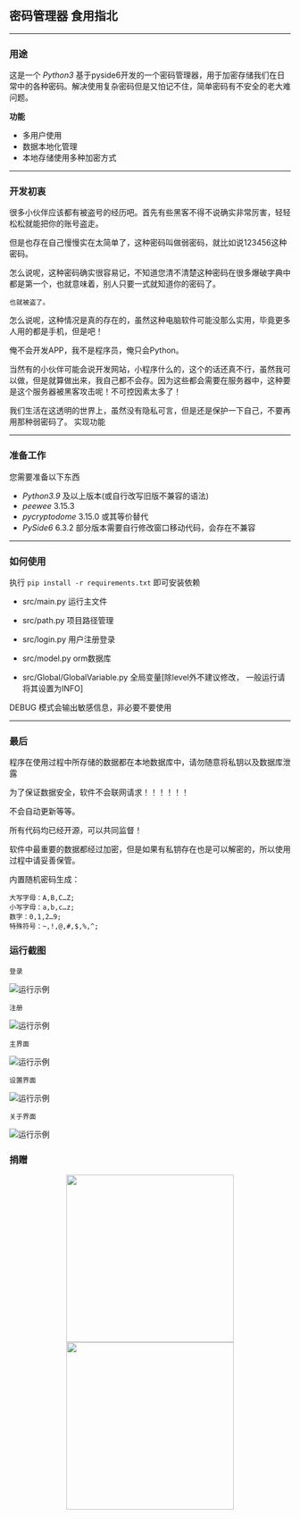 ## 密码管理器 食用指北
***
### 用途
这是一个 _Python3_ 基于pyside6开发的一个密码管理器，用于加密存储我们在日常中的各种密码。解决使用复杂密码但是又怕记不住，简单密码有不安全的老大难问题。

**功能**
* 多用户使用
* 数据本地化管理
* 本地存储使用多种加密方式
***
### 开发初衷

很多小伙伴应该都有被盗号的经历吧。首先有些黑客不得不说确实非常厉害，轻轻松松就能把你的账号盗走。

但是也存在自己慢慢实在太简单了，这种密码叫做弱密码，就比如说123456这种密码。

怎么说呢，这种密码确实很容易记，不知道您清不清楚这种密码在很多爆破字典中都是第一个，也就意味着，别人只要一式就知道你的密码了。

`也就被盗了。`

怎么说呢，这种情况是真的存在的，虽然这种电脑软件可能没那么实用，毕竟更多人用的都是手机，但是吧！

俺不会开发APP，我不是程序员，俺只会Python。

当然有的小伙伴可能会说开发网站，小程序什么的，这个的话还真不行，虽然我可以做，但是就算做出来，我自己都不会存。因为这些都会需要在服务器中，这种要是这个服务器被黑客攻击呢！不可控因素太多了！

我们生活在这透明的世界上，虽然没有隐私可言，但是还是保护一下自己，不要再用那种弱密码了。
实现功能
***
### 准备工作

您需要准备以下东西
* _Python3.9_ 及以上版本(或自行改写旧版不兼容的语法)
* _peewee_ 3.15.3
* _pycryptodome_ 3.15.0 或其等价替代
* _PySide6_ 6.3.2  部分版本需要自行修改窗口移动代码，会存在不兼容
***
### 如何使用

执行 `pip install -r requirements.txt` 即可安装依赖

* src/main.py  运行主文件


* src/path.py     项目路径管理
* src/login.py    用户注册登录
* src/model.py    orm数据库
* src/Global/GlobalVariable.py  全局变量[除level外不建议修改， 一般运行请将其设置为INFO]

DEBUG 模式会输出敏感信息，非必要不要使用

***

### 最后

程序在使用过程中所存储的数据都在本地数据库中，请勿随意将私钥以及数据库泄露

为了保证数据安全，软件不会联网请求！！！！！！

不会自动更新等等。

所有代码均已经开源，可以共同监督！

软件中最重要的数据都经过加密，但是如果有私钥存在也是可以解密的，所以使用过程中请妥善保管。

内置随机密码生成：

	大写字母：A,B,C…Z;
	小写字母：a,b,c…z;
	数字：0,1,2…9;
	特殊符号：~,!,@,#,$,%,^;


### 运行截图

`登录`

![运行示例](./images/login.png)  

`注册`

![运行示例](./images/register.png)

`主界面`

![运行示例](./images/main.png)  

`设置界面`

![运行示例](./images/setting.png) 

`关于界面`

![运行示例](./images/about.png) 

### 捐赠

<div class="half" style="text-align: center;">
    <img src="./images/alipay.png" width="300" alt=""/>
    <img src="./images/wechat.png" width="300" alt=""/>
</div>